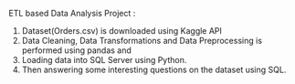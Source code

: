 ETL based Data Analysis Project :
1) Dataset(Orders.csv) is downloaded using Kaggle API
2) Data Cleaning, Data Transformations and Data Preprocessing is performed using pandas and
3) Loading data into SQL Server using Python.
4) Then answering some interesting questions on the dataset using SQL.
